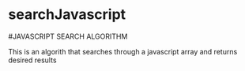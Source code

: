 # searchJavascript

#JAVASCRIPT SEARCH ALGORITHM

This is an algorith that searches through a javascript array and returns desired results
